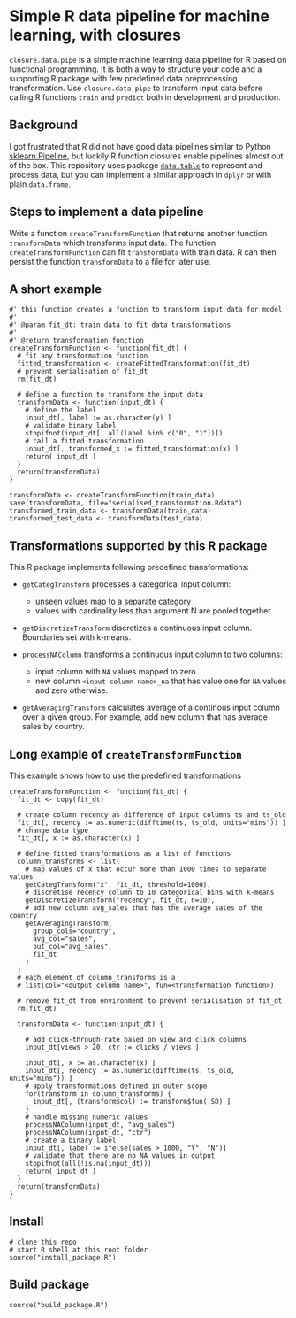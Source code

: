 # Simple R data pipeline for machine learning, with closures

`closure.data.pipe` is a simple machine learning data pipeline for R based on 
functional programming.
It is both a way to structure your code and a supporting R package with
few predefined data preprocessing transformation.
Use `closure.data.pipe` to transform input data before calling 
R functions `train` and `predict` both in development and production.

## Background

I got frustrated that R did not have good data pipelines similar to Python
[sklearn.Pipeline](https://scikit-learn.org/stable/modules/generated/sklearn.pipeline.Pipeline.html),
but luckily R function closures enable pipelines almost out of the box.
This repository uses package
[`data.table`](https://cran.r-project.org/web/packages/data.table/vignettes/datatable-intro.html)
to represent and process data, but you can implement a similar approach in `dplyr`
or with plain `data.frame`.

## Steps to implement a data pipeline

Write a function `createTransformFunction` that returns
another function `transformData` which transforms input data.
The function `createTransformFunction` can fit `transformData` with train data.
R can then persist the function `transformData` to a file for later use.

## A short example

    #' this function creates a function to transform input data for model
    #'
    #' @param fit_dt: train data to fit data transformations
    #'
    #' @return transformation function
    createTransformFunction <- function(fit_dt) {
      # fit any transformation function
      fitted_transformation <- createFittedTransformation(fit_dt)
      # prevent serialisation of fit_dt
      rm(fit_dt)

      # define a function to transform the input data
      transformData <- function(input_dt) {
        # define the label
        input_dt[, label := as.character(y) ]
        # validate binary label
        stopifnot(input_dt[, all(label %in% c("0", "1"))])
        # call a fitted transformation
        input_dt[, transformed_x := fitted_transformation(x) ]
        return( input_dt )
      }
      return(transformData)
    }

    transformData <- createTransformFunction(train_data)
    save(transformData, file="serialised_transformation.Rdata")
    transformed_train_data <- transformData(train_data)
    transformed_test_data <- transformData(test_data)

## Transformations supported by this R package

This R package implements following predefined transformations:

  * `getCategTransform` processes a categorical input column:

    * unseen values map to a separate category
    * values with cardinality less than argument N are pooled together

  * `getDiscretizeTransform` discretizes a continuous input column.
    Boundaries set with k-means.
  * `processNAColumn` transforms a continuous input column to two columns:

    * input column with `NA` values mapped to zero.
    * new column `<input column name>_na` that has value one for `NA` values
      and zero otherwise.

  * `getAveragingTransform` calculates average of a continous input column
    over a given group.
    For example, add new column that has average sales by country.

## Long example of `createTransformFunction`

This example shows how to use the predefined transformations

    createTransformFunction <- function(fit_dt) {
      fit_dt <- copy(fit_dt)

      # create column recency as difference of input columns ts and ts_old
      fit_dt[, recency := as.numeric(difftime(ts, ts_old, units="mins")) ]
      # change data type
      fit_dt[, x := as.character(x) ]

      # define fitted transformations as a list of functions
      column_transforms <- list(
        # map values of x that occur more than 1000 times to separate values
        getCategTransform("x", fit_dt, threshold=1000),
        # discretise recency column to 10 categorical bins with k-means
        getDiscretizeTransform("recency", fit_dt, n=10),
        # add new column avg_sales that has the average sales of the country
        getAveragingTransform(
          group_cols="country",
          avg_col="sales",
          out_col="avg_sales",
          fit_dt
        )
      )
      # each element of column_transforms is a
      # list(col="<output column name>", fun=<transformation function>)

      # remove fit_dt from environment to prevent serialisation of fit_dt
      rm(fit_dt)

      transformData <- function(input_dt) {

        # add click-through-rate based on view and click columns
        input_dt[views > 20, ctr := clicks / views ]

        input_dt[, x := as.character(x) ]
        input_dt[, recency := as.numeric(difftime(ts, ts_old, units="mins")) ]
        # apply transformations defined in outer scope
        for(transform in column_transforms) {
          input_dt[, (transform$col) := transform$fun(.SD) ]
        }
        # handle missing numeric values
        processNAColumn(input_dt, "avg_sales")
        processNAColumn(input_dt, "ctr")
        # create a binary label
        input_dt[, label := ifelse(sales > 1000, "Y", "N")]
        # validate that there are no NA values in output
        stopifnot(all(!is.na(input_dt)))
        return( input_dt )
      }
      return(transformData)
    }

## Install

    # clone this repo
    # start R shell at this root folder
    source("install_package.R")

## Build package

    source("build_package.R")
